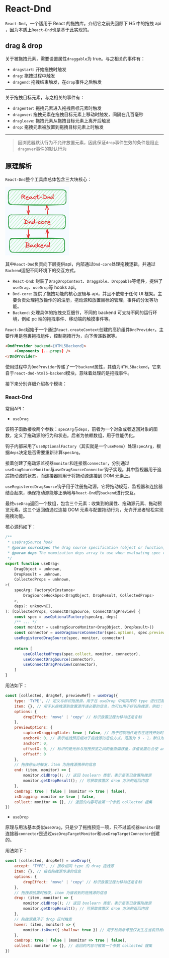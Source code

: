 # React-Dnd

`React-Dnd`，一个适用于 React 的拖拽库。介绍它之前先回顾下 H5 中的拖拽 api ，因为本质上`React-Dnd`也是基于此实现的。

## drag & drop

关于被拖拽元素，需要设置属性`draggable`为 true。与之相关的事件有：

+ `dragstart`: 开始拖拽时触发
+ `drag`: 拖拽过程中触发
+ `dragend`: 拖拽结束触发，在`drop`事件之后触发

***

关于拖拽目标元素，与之相关的事件有：

+ `dragenter`: 拖拽元素进入拖拽目标元素时触发
+ `dragover`: 拖拽元素在拖拽目标元素上移动时触发，间隔在几百毫秒
+ `dragleave`: 拖拽元素从拖拽目标元素上离开后触发
+ `drop`: 拖拽元素被放置到拖拽目标元素上时触发

***

> 因浏览器默认行为不允许放置元素，因此保证`drop`事件生效的条件是阻止`dragover`事件的默认行为

## 原理解析

`React-Dnd`整个工具库总体包含三大块核心：

![核心组成](../../resource/img/flog/react-dnd.excalidraw.png)

其中`React-Dnd`负责向下层提供api，内部通过`Dnd-core`处理拖拽逻辑，并通过`Backend`适配不同环境下的交互方式。

+ `React-Dnd`: 封装了`DragDropContext`、`Draggable`、`Droppable`等组件，提供了`useDrag`、`useDrop`等 hooks api。
+ `Dnd-core`: 提供了拖拽功能的核心逻辑与 api，并且不依赖于任何 UI 框架。主要负责处理拖放操作的的注册，拖动源和放置目标的管理，事件的分发等功能。
+ `Backend`: 处理具体的拖拽交互细节，不同的 backend 可支持不同的运行环境，例如 pc 端的拖拽事件、移动端的触摸事件等。

`React-Dnd`起始于一个通过`React.createContext`创建的高阶组件`DndProvider`。主要作用是包裹拖拽组件，控制拖拽行为，向下传递数据等。

```html
<DndProvider backend={HTML5Backend}>
    <Components {...props} />
</DndProvider>
```

使用过程中为`DndProvider`传递了一个`backend`属性，其值为`HTML5Backend`，它来自于`react-dnd-html5-backend`模块，意味着处理的是拖拽事件。

接下来分别详细介绍各个模块：

### React-Dnd

常用API：

+ `useDrag`

该钩子函数接收两个参数：`specArg`与`deps`，前者为一个对象或者返回对象的函数，定义了拖动源的行为和状态。后者为依赖数组，用于性能优化。

钩子内部采用了`useOptionalFactory`（其实就是一个`useMemo`）处理`specArg`，根据`deps`决定是否需要重新计算`specArg`。

接着创建了拖动源监视器`monitor`和连接器`connector`，分别通过`useDragSourceMonitor`与`useDragSourceConnector`钩子实现。其中监视器用于追踪拖动源的状态，而连接器则用于将拖动源连接到 DOM 元素上。

`useRegisteredDragSource`钩子用于注册拖动源，它将拖动规范、监视器和连接器结合起来，确保拖动源能够正确地与`React-Dnd`的`backend`进行交互。

最终`useDrag`返回一个数组，包含三个元素：收集到的属性、拖动源元素、拖动预览元素。这三个返回值通过连接 DOM 元素与配置拖动行为，允许开发者轻松实现拖拽功能。

核心源码如下：

```jsx
/**
 * useDragSource hook
 * @param sourceSpec The drag source specification (object or function, function preferred)
 * @param deps The memoization deps array to use when evaluating spec changes
 */
export function useDrag<
    DragObject = unknown,
    DropResult = unknown,
    CollectedProps = unknown,
>(
    specArg: FactoryOrInstance<
        DragSourceHookSpec<DragObject, DropResult, CollectedProps>
    >,
    deps?: unknown[],
): [CollectedProps, ConnectDragSource, ConnectDragPreview] {
    const spec = useOptionalFactory(specArg, deps)
    /** ... */
    const monitor = useDragSourceMonitor<DragObject, DropResult>()
    const connector = useDragSourceConnector(spec.options, spec.previewOptions)
    useRegisteredDragSource(spec, monitor, connector)

    return [
        useCollectedProps(spec.collect, monitor, connector),
        useConnectDragSource(connector),
        useConnectDragPreview(connector),
    ]
}
```

用法如下：

```jsx
const [collected, dragRef, previewRef] = useDrag({
    type: 'TYPE', // 定义与标识拖拽源，用于在 useDrop 中用同样的 type 进行匹配。
    item: {}, // 用于从拖拽源到放置源传递必要的信息，也可以用于标识拖拽源，例如： { id : 1}
    options: {
        dropEffect: 'move' | 'copy' // 标识放置过程为移动还是复制
    },
    previewOptions: {
        captureDraggingState: true | false, // 用于控制组件是否在拖拽开始时立即知道自己正在被拖拽
        anchorX: 0, // 表示拖拽预览相对于拖拽源的定位方式，范围为 0 - 1，默认为 0.5，0 表示预览对齐左边或顶部，1 表示对齐到右边或者底部，下同
        anchorY: 0, 
        offsetX: 0, // 标识的是光标与拖拽预览之间的垂直偏移量，该值设置后会使 anchor 定位失效
        offsetY: 0
    },
    // 拖拽停止时触发，item 为拖拽源携带的信息
    end: (item, monitor) => {
        monitor.didDrop(); // 返回 boolearn 类型，表示是否已放置拖拽源
        monitor.getDropResult(); // 可获取放置区 drop 方法的返回内容
    },
    canDrag: true | false | (monitor => true | false),
    isDragging: monitor => true | false, 
    collect: monitor => {}, // 返回的内容可被第一个参数 collected 搜集
})
```

+ `useDrop`

原理与用法基本类似`useDrag`，只是少了拖拽预览一项，只不过监视器`monitor`跟连接器`connector`是通过`useDropTargetMonitor`和`useDropTargetConnector`创建的。

用法如下：

```jsx
const [collected, dropRef] = useDrop({
    accept: 'TYPE', // 接收相同 type 的 drag 拖拽源
    item: {}, // 接收拖拽源传递的信息
    options: {
        dropEffect: 'move' | 'copy' // 标识放置过程为移动还是复制
    },
    // 拖拽源放置时触发，item 为接收到的拖拽源的信息
    drop: (item, monitor) => {
        monitor.didDrop(); // 返回 boolearn 类型，表示是否已放置拖拽源
        monitor.getDropResult(); // 可获取放置区 drop 方法的返回内容
    },
    // 拖拽源悬浮于 drop 区时触发
    hover: (item, monitor) => {
        monitor.isOver({ shallow: true }) // 用于检测悬停是仅发生在当前目标还是包括了嵌套目标
    },
    canDrop: true | false | (monitor => true | false),
    collect: monitor => {}, // 返回的内容可被第一个参数 collected 搜集
})
```